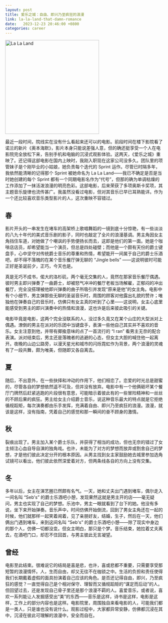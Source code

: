 ```yaml
---
layout: post
title: 爱乐之城：自由、即兴乃至疯狂的浪漫
link: la-la-land-that-damn-romance
date:   2023-12-23 20:46:00 +0800
categories: career
---
```


<img src="https://img3.doubanio.com/view/photo/l/public/p2430004473.webp" width="300" alt="La La Land" referrerpolicy="no-referrer"/>

最近一段时间，院线实在没有什么看起来还可以的电影。前段时间在楼下影院看了诺兰的新片《奥本海默》，影片本身只能说差强人意，但的确还挺享受一个人在电影院完全放松下来，告别手机和电脑的沉浸式观影体验。这两天，《爱乐之城》重映了。还记得这部电影在国内上映时，我刚入职现在这家公司没多久。团队里的项管妹子是个刚毕业的小姑娘，她负责每个迭代的 Sprint 运作。尽管已时隔多年，我依然能清晰的记得那个 Sprint 被她命名为 La La Land——我已不确定是否是当时她创建的每个 Sprint 都有一个同期电影名作为“代号”，但那的确为单调枯燥的工作添加了一抹活泼浪漫的明亮色彩。这部电影，后来荣获了多项奥斯卡奖项，其主题音乐旋律也流传甚广。我虽然没看过电影，但对其音乐已早已耳熟能详。作为一个还比较喜欢音乐类型影片的人，这次重映不容错过。

## 春

影片开头的一串发生在堵车的高架桥上歌唱舞蹈的一镜到底十分惊艳，有一些淡淡的八九十年代的美式音乐剧的影子，同时也敲定了全片的浪漫基调。男主角因女主角挡住车道，对她做了个嘲讽的手势便扬长而去，这即是他们的第一面。她是个咖啡店店员，却希望能当一个演员，但总是四处碰壁；而他是一个颇有天份的爵士键盘手，心中坚守对传统爵士音乐的尊重和热情，希望能开一间属于自己的爵士乐酒吧，却不得不落魄的在某个音乐餐厅弹无聊的 “Jingle bells” ——这说明彼时可能正好是圣诞前夕，正巧，今天也是。

真是无巧不成书，偌大的洛杉矶，两个毫无交集的人，竟然在那家音乐餐厅偶遇。彼时男主即兴弹奏了一曲爵士，却被怒气冲冲的餐厅老板当场解雇，正郁闷的冲出餐厅，完全没搭理被他即兴弹奏的曲子所吸引并发现“原来是他”的女主角。电影中有个小细节，男主弹那些无聊的圣诞音乐时，周围的顾客对他露出礼貌的赞许；唯独他在弹奏自己的音乐时，仿佛只有女主真的听到了心里——这说明，女主心底里能感受到男主的即兴演奏中的热情和浪漫，这也许是后来彼此吸引的关键。

电影毕竟是电影，这两个完全没联系的人，没过多久竟又在某个山庄的大型派对上偶遇。潦倒的男主在派对的乐团中当键盘手，表演一些他自己其实并不喜欢的音乐。女主注意到他，并带有揶揄意味的点了一首流行的 “I ran” 看男主无奈的配合表演。派对结束后，男主还是落魄者的逃避的心态，但女主大胆的喊住他一起离开。夜晚的山边公路旁，以漫天星光和城市的闪烁霓虹作为背景，两个浪漫的灵魂有了一段共舞，颇为唯美，但随即又各自离去。

## 夏

随后，不出意外，在一些抉择和冲动的作用下，他们相恋了。恋爱的时光总是甜蜜的，尽管各自的梦想依然遥不可及，但并没有放弃。电影中有一个他俩砸坏某个餐厅门牌然后赶紧逃跑的片段很有意思，可能暗示着彼此有的一些冒险精神和一丝丝的不顾后果的疯狂。男主给女主介绍爵士音乐，说这种音乐最大的特点就是它拒绝循规蹈矩，每次演奏都由乐手发挥，充满着自由、即兴乃至疯狂的浪漫。浪漫，就该是这样，没有指南，凭着自己的感觉和那一瞬间的奋不顾身的激情。

## 秋

裂痕出现了。男主加入某个爵士乐队，并获得了相当的成功，但也无奈的错过了女主倾注心血自导自演的独角戏。也许，未能为了对方的梦想而放弃或割舍自己的梦想，才是他们彼此决定分开的根本原因。从男主找到女主家鼓励她去城里参加选角试镜可以看出，他们彼此依然深爱着对方，但两条线各自的方向上没有交集。

## 冬

多年以后，女主在演艺圈已然颇有名气。一天，她和丈夫出门遇到堵车，偶尔走入一间名叫 “Seb's” 的爵士乐酒吧小憩，发现果然这就是男主开的店——毫无疑问，男主也实现了自己的梦想。乐池中，男主一眼就看到了台下的她。他没有多说，坐下来开始弹奏。音乐声中，时间仿佛开始倒流，回到了男女主角还在一起的时候，他们就那样一起笑着闹着，见了亲朋好友，结婚，生子，然后在一天，他们俩出门遇到堵车，来到这间名叫 “Seb's” 的爵士乐酒吧小憩——除了现实中身边的那个人，仿佛一切都没变。但女主明白，那只是个梦。音乐结束，她拉着丈夫离去，在酒吧门口，却忍不住回首，与男主彼此无言凝望。

## 曾经

电影至此结束。很难说它的结局是喜是悲，也许，喜或悲都不重要，只需要享受那短暂的浪漫情怀。人，生而自由，却又无往不在枷锁之中。生活的负担和责任使得我们长期戴着虚假的面具扮演着自己应该的角色。是否还记得自由，即兴，乃至疯狂的感觉？一直觉得自己是个相对保守、理智而又循规蹈矩的“谋定而后动”的人。但回望过去，还是发现自己骨子里还是那个浪漫不羁的人。喜爱音乐，或者说，喜欢一系列能让人发掘感受出“美”的东西——音乐是这样，诗书是这样，电影是这样，工作上的部分内容也是这样。电影院里，周围独自来看电影的人，可能我们都是一类人，只是谁也没有说什么。观影过程中，大家都异常安静，仿佛都沉浸在其中，沉浸在彼此可理解的浪漫中，安全而自在。
